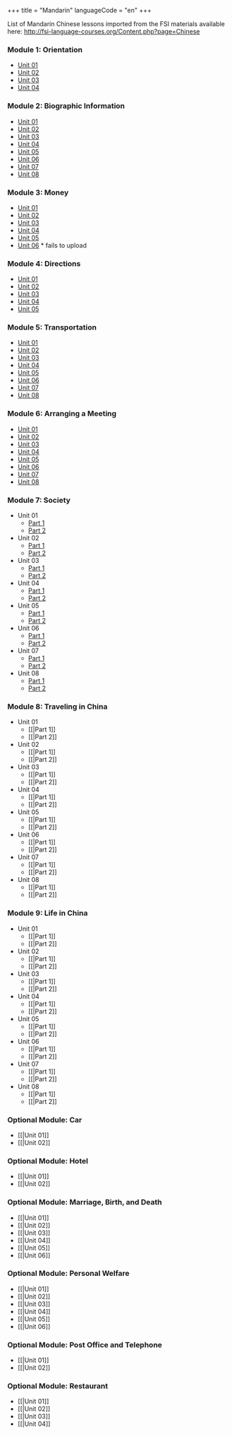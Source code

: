 +++
title = "Mandarin"
languageCode = "en"
+++

List of Mandarin Chinese lessons imported from the FSI materials
available here:
<http://fsi-language-courses.org/Content.php?page=Chinese>

### Module 1: Orientation

  - [Unit
    01](/group/fsi-import/FSI-Mandarin-Module1-Orientation-Unit1-Tape1C-1)
  - [Unit
    02](/group/fsi-import/FSI-Mandarin-Module1-Orientation-Unit1-Tape2C-1)
  - [Unit
    03](/group/fsi-import/FSI-Mandarin-Module1-Orientation-Unit1-Tape3C-1)
  - [Unit
    04](/group/fsi-import/FSI-Mandarin-Module1-Orientation-Unit1-Tape4C-1)

### Module 2: Biographic Information

  - [Unit
    01](/group/fsi-import/FSI-Mandarin-Module2-BiographicInformation-Unit1-Tape1C-1)
  - [Unit
    02](/group/fsi-import/FSI-Mandarin-Module2-BiographicInformation-Unit2-Tape2C-1)
  - [Unit
    03](/group/fsi-import/FSI-Mandarin-Module2-BiographicInformation-Unit3-Tape3C-1)
  - [Unit
    04](/group/fsi-import/FSI-Mandarin-Module2-BiographicInformation-Unit4-Tape4C-1)
  - [Unit
    05](/group/fsi-import/FSI-Mandarin-Module2-BiographicInformation-Unit5-Tape5C-1)
  - [Unit
    06](/group/fsi-import/FSI-Mandarin-Module2-BiographicInformation-Unit6-Tape6C-1)
  - [Unit
    07](/group/fsi-import/FSI-Mandarin-Module2-BiographicInformation-Unit7-Tape7C-1)
  - [Unit
    08](/group/fsi-import/FSI-Mandarin-Module2-BiographicInformation-Unit8-Tape8C-1)

### Module 3: Money

  - [Unit
    01](/group/fsi-import/FSI-Mandarin-Module3-Money-Unit1-Tape1C-1)
  - [Unit
    02](/group/fsi-import/FSI-Mandarin-Module3-Money-Unit2-Tape2C-1)
  - [Unit
    03](/group/fsi-import/FSI-Mandarin-Module3-Money-Unit3-Tape3C-1)
  - [Unit
    04](/group/fsi-import/FSI-Mandarin-Module3-Money-Unit4-Tape4C-1)
  - [Unit
    05](/group/fsi-import/FSI-Mandarin-Module3-Money-Unit5-Tape5C-1)
  - [Unit
    06](/group/fsi-import/FSI-Mandarin-Module3-Money-Unit6-Tape6C-1) \*
    fails to upload

### Module 4: Directions

  - [Unit
    01](/group/fsi-import/FSI-Mandarin-Module4-Directions--Unit1-Tape1C-1)
  - [Unit
    02](/group/fsi-import/FSI-Mandarin-Module4-Directions-Unit2-Tape2C-1)
  - [Unit
    03](/group/fsi-import/FSI-Mandarin-Module4-Directions-Unit3-Tape3C-1)
  - [Unit
    04](/group/fsi-import/FSI-Mandarin-Module4-Directions-Unit4-Tape4C-1)
  - [Unit
    05](/group/fsi-import/FSI-Mandarin-Module4-Directions-Unit5-Tape5C-1)

### Module 5: Transportation

  - [Unit
    01](/group/fsi-import/FSI-Mandarin-Module5-Transportation-Unit1-Tape1C-1)
  - [Unit
    02](/group/fsi-import/FSI-Mandarin-Module5-Transportation-Unit2-Tape2C-1)
  - [Unit
    03](/group/fsi-import/FSI-Mandarin-Module5-Transportation-Unit3-Tape3C-1)
  - [Unit
    04](/group/fsi-import/FSI-Mandarin-Module5-Transportation-Unit4-Tape4C-1)
  - [Unit
    05](/group/fsi-import/FSI-Mandarin-Module5-Transportation-Unit5-Tape5C-1)
  - [Unit
    06](/group/fsi-import/FSI-Mandarin-Module5-Transportation-Unit6-Tape6C-1)
  - [Unit
    07](/group/fsi-import/FSI-Mandarin-Module5-Transportation-Unit7-Tape7C-1)
  - [Unit
    08](/group/fsi-import/FSI-Mandarin-Module5-Transportation-Unit8-Tape8C-1)

### Module 6: Arranging a Meeting

  - [Unit
    01](/group/fsi-import/FSI-Mandarin-Module6-Arranging_a_Meeting-Unit1-Tape1C-1)
  - [Unit
    02](/group/fsi-import/FSI-Mandarin-Module6-Arranging_a_Meeting-Unit2-Tape2C-1)
  - [Unit
    03](/group/fsi-import/FSI-Mandarin-Module6-Arranging_a_Meeting-Unit3-Tape31C-1)
  - [Unit
    04](/group/fsi-import/FSI-Mandarin-Module6-Arranging_a_Meeting-Unit4-Tape4-1)
  - [Unit
    05](/group/fsi-import/FSI-Mandarin-Module6-Arranging_a_Meeting-Unit5-Tape5C-1)
  - [Unit
    06](/group/fsi-import/FSI-Mandarin-Module6-Arranging_a_Meeting-Unit6-Tape6C-1)
  - [Unit
    07](/group/fsi-import/FSI-Mandarin-Module6-Arranging_a_Meeting-Unit7-Tape7C-1)
  - [Unit
    08](/group/fsi-import/FSI-Mandarin-Module6-Arranging_a_Meeting-Unit8-Tape8C-1)

### Module 7: Society

  - Unit 01
      - [Part
        1](/group/fsi-import/FSI-Mandarin-Module7-Society-Unit1-Tape1C-1)
      - [Part
        2](/group/fsi-import/FSI-Mandarin-Module7-Society-Unit1-Tape2C-1)
  - Unit 02
      - [Part
        1](/group/fsi-import/FSI-Mandarin-Module7-Society-Unit2-Tape1C-1)
      - [Part
        2](/group/fsi-import/FSI-Mandarin-Module7-Society-Unit2-Tape2C-1)
  - Unit 03
      - [Part
        1](/group/fsi-import/FSI-Mandarin-Module7-Society-Unit3-Tape1C-1)
      - [Part
        2](/group/fsi-import/FSI-Mandarin-Module7-Society-Unit3-Tape2C-1)
  - Unit 04
      - [Part
        1](/group/fsi-import/FSI-Mandarin-Module7-Society-Unit4-Tape1C-1)
      - [Part
        2](/group/fsi-import/FSI-Mandarin-Module7-Society-Unit4-Tape2C-1)
  - Unit 05
      - [Part
        1](/group/fsi-import/FSI-Mandarin-Module7-Society-Unit5-Tape1C-1)
      - [Part
        2](/group/fsi-import/FSI-Mandarin-Module7-Society-Unit5-Tape2C-1)
  - Unit 06
      - [Part
        1](/group/fsi-import/FSI-Mandarin-Module7-Society-Unit6-Tape1C-1)
      - [Part
        2](/group/fsi-import/FSI-Mandarin-Module7-Society-Unit6-Tape2C-1)
  - Unit 07
      - [Part
        1](/group/fsi-import/FSI-Mandarin-Module7-Society-Unit7-Tape1C-1)
      - [Part
        2](/group/fsi-import/FSI-Mandarin-Module7-Society-Unit7-Tape2C-1)
  - Unit 08
      - [Part
        1](/group/fsi-import/FSI-Mandarin-Module7-Society-Unit8-Tape1C-1)
      - [Part
        2](/group/fsi-import/FSI-Mandarin-Module7-Society-Unit8-Tape2C-1)

### Module 8: Traveling in China

  - Unit 01
      - \[\[|Part 1\]\]
      - \[\[|Part 2\]\]
  - Unit 02
      - \[\[|Part 1\]\]
      - \[\[|Part 2\]\]
  - Unit 03
      - \[\[|Part 1\]\]
      - \[\[|Part 2\]\]
  - Unit 04
      - \[\[|Part 1\]\]
      - \[\[|Part 2\]\]
  - Unit 05
      - \[\[|Part 1\]\]
      - \[\[|Part 2\]\]
  - Unit 06
      - \[\[|Part 1\]\]
      - \[\[|Part 2\]\]
  - Unit 07
      - \[\[|Part 1\]\]
      - \[\[|Part 2\]\]
  - Unit 08
      - \[\[|Part 1\]\]
      - \[\[|Part 2\]\]

### Module 9: Life in China

  - Unit 01
      - \[\[|Part 1\]\]
      - \[\[|Part 2\]\]
  - Unit 02
      - \[\[|Part 1\]\]
      - \[\[|Part 2\]\]
  - Unit 03
      - \[\[|Part 1\]\]
      - \[\[|Part 2\]\]
  - Unit 04
      - \[\[|Part 1\]\]
      - \[\[|Part 2\]\]
  - Unit 05
      - \[\[|Part 1\]\]
      - \[\[|Part 2\]\]
  - Unit 06
      - \[\[|Part 1\]\]
      - \[\[|Part 2\]\]
  - Unit 07
      - \[\[|Part 1\]\]
      - \[\[|Part 2\]\]
  - Unit 08
      - \[\[|Part 1\]\]
      - \[\[|Part 2\]\]

### Optional Module: Car

  - \[\[|Unit 01\]\]
  - \[\[|Unit 02\]\]

### Optional Module: Hotel

  - \[\[|Unit 01\]\]
  - \[\[|Unit 02\]\]

### Optional Module: Marriage, Birth, and Death

  - \[\[|Unit 01\]\]
  - \[\[|Unit 02\]\]
  - \[\[|Unit 03\]\]
  - \[\[|Unit 04\]\]
  - \[\[|Unit 05\]\]
  - \[\[|Unit 06\]\]

### Optional Module: Personal Welfare

  - \[\[|Unit 01\]\]
  - \[\[|Unit 02\]\]
  - \[\[|Unit 03\]\]
  - \[\[|Unit 04\]\]
  - \[\[|Unit 05\]\]
  - \[\[|Unit 06\]\]

### Optional Module: Post Office and Telephone

  - \[\[|Unit 01\]\]
  - \[\[|Unit 02\]\]

### Optional Module: Restaurant

  - \[\[|Unit 01\]\]
  - \[\[|Unit 02\]\]
  - \[\[|Unit 03\]\]
  - \[\[|Unit 04\]\]
